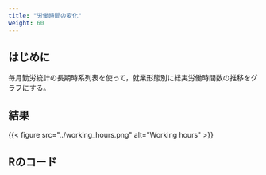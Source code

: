 ```yaml
---
title: "労働時間の変化"
weight: 60
---
```


## はじめに

毎月勤労統計の長期時系列表を使って，就業形態別に総実労働時間数の推移をグラフにする。

## 結果

{{< figure src="../working_hours.png" alt="Working hours" >}}

## Rのコード

<script src="https://gist.github.com/tomokazu518/7d94dc7ab21ef7998a45b425f1651035.js?file=working_hours.R"></script>